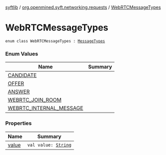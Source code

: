 [syftlib](../../index.md) / [org.openmined.syft.networking.requests](../index.md) / [WebRTCMessageTypes](./index.md)

# WebRTCMessageTypes

`enum class WebRTCMessageTypes : `[`MessageTypes`](../-message-types/index.md)

### Enum Values

| Name | Summary |
|---|---|
| [CANDIDATE](-c-a-n-d-i-d-a-t-e.md) |  |
| [OFFER](-o-f-f-e-r.md) |  |
| [ANSWER](-a-n-s-w-e-r.md) |  |
| [WEBRTC_JOIN_ROOM](-w-e-b-r-t-c_-j-o-i-n_-r-o-o-m.md) |  |
| [WEBRTC_INTERNAL_MESSAGE](-w-e-b-r-t-c_-i-n-t-e-r-n-a-l_-m-e-s-s-a-g-e.md) |  |

### Properties

| Name | Summary |
|---|---|
| [value](value.md) | `val value: `[`String`](https://kotlinlang.org/api/latest/jvm/stdlib/kotlin/-string/index.html) |
